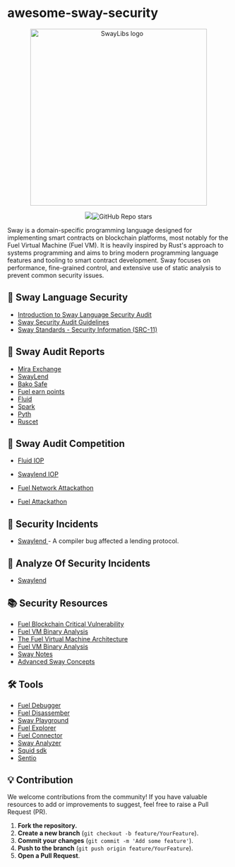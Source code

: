 # awesome-sway-security

<p align="center">
    <picture>
        <source media="(prefers-color-scheme: dark)" srcset="images/awesome-sway-security-logo-dark-theme.png">
        <img alt="SwayLibs logo" width="400px" src="images/awesome-sway-security-logo-light-theme.png">
    </picture>
    <br>


<p align="center">
     <img src="https://awesome.re/badge.svg" /><img alt="GitHub Repo stars" 		 src="https://img.shields.io/github/stars/exvulsec/awesome-sway-security">
</p>   




Sway is a domain-specific programming language designed for implementing smart contracts on blockchain platforms, most notably for the Fuel  Virtual Machine (Fuel VM). It is heavily inspired by Rust's approach to  systems programming and aims to bring modern programming language  features and tooling to smart contract development. Sway focuses on  performance, fine-grained control, and extensive use of static analysis  to prevent common security issues.



## 🔐 Sway Language Security


* [Introduction to Sway Language Security Audit](https://exvul.com/introduction-to-the-sway-language-security-audit/) 
* [Sway Security Audit Guidelines](https://exvul.com/sway-security-guidelines/)
* [Sway Standards - Security Information (SRC-11)](https://docs.fuel.network/docs/sway-standards/src-11-security-information/)



## 📝 Sway Audit Reports

* [Mira Exchange](https://docs.mira.ly/developer-guides/security-audit) 
* [SwayLend](https://github.com/Swaylend/swaylend-monorepo/tree/develop/audits)
* [Bako Safe](https://github.com/Quillhash/QuillAudit_Reports/blob/master/Bako%20Safe%20Sway%20Smart%20Contracts%20Audit%20Report%20-%20QuillAudits.pdf)
* [Fuel earn points](https://app.fuel.network/earn-points/report-audit-hexens.pdf)
* [Fluid](https://drive.google.com/file/d/1qhiI26aB9MTXfo-hLW8Qy9ki2ueCudKN/view)
* [Spark](https://docs.sprk.fi/security/audit-report)
* [Pyth](https://github.com/pyth-network/audit-reports/blob/main/2024_09_03/pyth_fuel_pull_oracle_audit_final.pdf)
* [Ruscet](https://github.com/burralabs/ruscet-contracts/blob/dev/audits/ruscet_v1_audit_linum.pdf)



## 🥇 Sway Audit Competition

* [Fluid IOP](https://reports.immunefi.com/fluid-protocol)

* [Swaylend IOP](https://reports.immunefi.com/swaylend_iop)
* [Fuel Network Attackathon](https://drive.google.com/file/d/1L-8jHGhR8UqvRlHRhUXXreSRkGUVJsPU/view)
* [Fuel Attackathon](https://medium.com/immunefi/top-5-bugs-from-the-fuel-attackathon-80eda8920505)






## 🚨 Security Incidents

* [Swaylend ](https://x.com/EXVULSEC/status/1853448371945525434) - A compiler bug affected a lending protocol.



## 🔬 Analyze Of Security Incidents

* [Swaylend](https://x.com/EXVULSEC/status/1853448371945525434)



## 📚 Security Resources

* [Fuel Blockchain Critical Vulnerability](https://github.com/minato7namikazi/Fuel-Blockchain-Critical-Vulnerability)
* [Fuel VM Binary Analysis](https://jtriley.substack.com/p/fuel-vm-binary-analysis)
* [The Fuel Virtual Machine Architecture](https://jtriley.substack.com/p/the-fuel-virtual-machine-architecture)
* [Fuel VM Binary Analysis](https://jtriley.substack.com/p/fuel-vm-binary-analysis)
* [Sway Notes](https://github.com/jecikpo/Audit-Notes/blob/main/Sway-storage.md)
* [Advanced Sway Concepts](https://x.com/immunefi/status/1803118910494884317)



## 🛠️ Tools

* [Fuel Debugger](https://github.com/fuellabs/fuel-debugger)
* [Fuel Disassember](https://github.com/otrho/fuel-dis)
* [Sway Playground](https://github.com/FuelLabs/sway-playground)
* [Fuel Explorer](https://app.fuel.network/)
* [Fuel Connector](https://github.com/FuelLabs/fuel-connectors)
* [Sway Analyzer](https://github.com/ourovoros-io/sway-analyzer)
* [Squid sdk](https://github.com/subsquid/squid-sdk)
* [Sentio](https://www.sentio.xyz/)



## 💡 Contribution

We welcome contributions from the community! If you have valuable  resources to add or improvements to suggest, feel free to raise a Pull  Request (PR).

1. **Fork the repository.**
2. **Create a new branch** (`git checkout -b feature/YourFeature`).
3. **Commit your changes** (`git commit -m 'Add some feature'`).
4. **Push to the branch** (`git push origin feature/YourFeature`).
5. **Open a Pull Request**.

